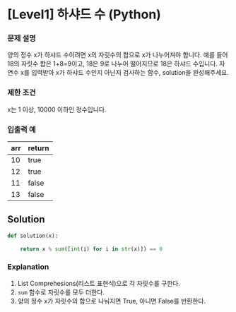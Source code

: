 # [Level1] 하샤드 수 (Python)

### 문제 설명
양의 정수 x가 하샤드 수이려면 x의 자릿수의 합으로 x가 나누어져야 합니다. 예를 들어 18의 자릿수 합은 1+8=9이고, 18은 9로 나누어 떨어지므로 18은 하샤드 수입니다. 자연수 x를 입력받아 x가 하샤드 수인지 아닌지 검사하는 함수, solution을 완성해주세요.

### 제한 조건
x는 1 이상, 10000 이하인 정수입니다.

### 입출력 예
|arr|return|
|---|---|
|10|true|
|12|true|
|11|false|
|13|false|

## Solution
```python
def solution(x):
    
    return x % sum([int(i) for i in str(x)]) == 0
```

### Explanation
1. List Comprehesions(리스트 표현식)으로 각 자릿수를 구한다.
2. `sum` 함수로 자릿수를 모두 더한다.
3. 양의 정수 x가 자릿수의 합으로 나눠지면 True, 아니면 False를 반환한다.